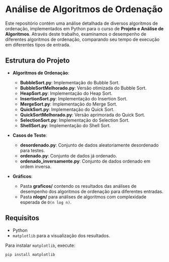# Análise de Algoritmos de Ordenação

Este repositório contém uma análise detalhada de diversos algoritmos de ordenação, implementados em Python para o curso de **Projeto e Análise de Algoritmos**. Através deste trabalho, examinamos o desempenho de diferentes algoritmos de ordenação, comparando seu tempo de execução em diferentes tipos de entrada.

## Estrutura do Projeto

- **Algoritmos de Ordenação**:
  - **BubbleSort.py**: Implementação do Bubble Sort.
  - **BubbleSortMelhorado.py**: Versão otimizada do Bubble Sort.
  - **HeapSort.py**: Implementação do Heap Sort.
  - **InsertionSort.py**: Implementação do Insertion Sort.
  - **MergeSort.py**: Implementação do Merge Sort.
  - **QuickSort.py**: Implementação do Quick Sort.
  - **QuickSortMelhorado.py**: Versão aprimorada do Quick Sort.
  - **SelectionSort.py**: Implementação do Selection Sort.
  - **ShellSort.py**: Implementação do Shell Sort.

- **Casos de Teste**:
  - **desordenado.py**: Conjunto de dados aleatoriamente desordenado para testes.
  - **ordenado.py**: Conjunto de dados já ordenado.
  - **ordenado_inversamente.py**: Conjunto de dados ordenado em ordem inversa.

- **Gráficos**:
  - Pasta **graficos/** contendo os resultados das análises de desempenho dos algoritmos de ordenação para diferentes entradas.
  - Pasta **nlogn/** para análises de algoritmos com complexidade esperada de `O(n log n)`.

## Requisitos

- Python
- `matplotlib` para a visualização dos resultados.

Para instalar `matplotlib`, execute:
```bash
pip install matplotlib
